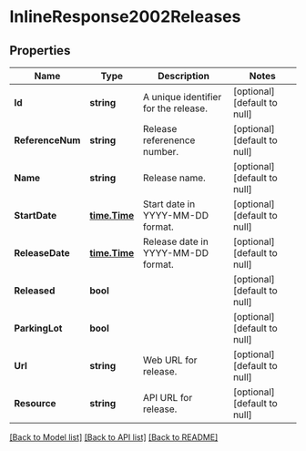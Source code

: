 # InlineResponse2002Releases

## Properties
Name | Type | Description | Notes
------------ | ------------- | ------------- | -------------
**Id** | **string** | A unique identifier for the release. | [optional] [default to null]
**ReferenceNum** | **string** | Release referenence number. | [optional] [default to null]
**Name** | **string** | Release name. | [optional] [default to null]
**StartDate** | [**time.Time**](time.Time.md) | Start date in YYYY-MM-DD format. | [optional] [default to null]
**ReleaseDate** | [**time.Time**](time.Time.md) | Release date in YYYY-MM-DD format. | [optional] [default to null]
**Released** | **bool** |  | [optional] [default to null]
**ParkingLot** | **bool** |  | [optional] [default to null]
**Url** | **string** | Web URL for release. | [optional] [default to null]
**Resource** | **string** | API URL for release. | [optional] [default to null]

[[Back to Model list]](../README.md#documentation-for-models) [[Back to API list]](../README.md#documentation-for-api-endpoints) [[Back to README]](../README.md)



